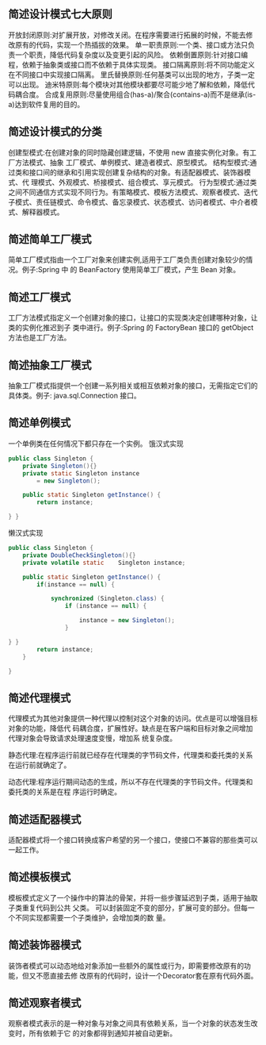 ## 简述设计模式七大原则
开放封闭原则:对扩展开放，对修改关闭。在程序需要进行拓展的时候，不能去修改原有的代码，实现一个热插拔的效果。
单一职责原则:一个类、接口或方法只负责一个职责，降低代码复杂度以及变更引起的风险。 
依赖倒置原则:针对接口编程，依赖于抽象类或接口而不依赖于具体实现类。 
接口隔离原则:将不同功能定义在不同接口中实现接口隔离。 
里氏替换原则:任何基类可以出现的地方，子类一定可以出现。 
迪米特原则:每个模块对其他模块都要尽可能少地了解和依赖，降低代码耦合度。 
合成复用原则:尽量使用组合(has-a)/聚合(contains-a)而不是继承(is-a)达到软件复用的目的。

## 简述设计模式的分类
创建型模式:在创建对象的同时隐藏创建逻辑，不使用 new 直接实例化对象。有工厂方法模式、抽象 工厂模式、单例模式、建造者模式、原型模式。
结构型模式:通过类和接口间的继承和引用实现创建复杂结构的对象。有适配器模式、装饰器模式、代
理模式、外观模式、桥接模式、组合模式、享元模式。
行为型模式:通过类之间不同通信方式实现不同行为。有策略模式、模板方法模式、观察者模式、迭代
子模式、责任链模式、命令模式、备忘录模式、状态模式、访问者模式、中介者模式、解释器模式。

## 简述简单工厂模式

简单工厂模式指由一个工厂对象来创建实例,适用于工厂类负责创建对象较少的情况。例子:Spring 中 的 BeanFactory 使用简单工厂模式，产生 Bean 对象。

## 简述工厂模式

工厂方法模式指定义一个创建对象的接口，让接口的实现类决定创建哪种对象，让类的实例化推迟到子 类中进行。例子:Spring 的 FactoryBean 接口的 getObject 方法也是工厂方法。

## 简述抽象工厂模式

抽象工厂模式指提供一个创建一系列相关或相互依赖对象的接口，无需指定它们的具体类。例子: java.sql.Connection 接口。

## 简述单例模式

一个单例类在任何情况下都只存在一个实例。
饿汉式实现
```JAVA
public class Singleton {
    private Singleton(){}
    private static Singleton instance
        = new Singleton();

    public static Singleton getInstance() {
        return instance;

} }
```

懒汉式实现
```JAVA
public class Singleton {
    private DoubleCheckSingleton(){}
    private volatile static    Singleton instance;

    public static Singleton getInstance() {
        if(instance == null) {

            synchronized (Singleton.class) {
                if (instance == null) {

                    instance = new Singleton();
                }

} }
        return instance;
    }

}
```

## 简述代理模式

代理模式为其他对象提供一种代理以控制对这个对象的访问。优点是可以增强目标对象的功能，降低代
码耦合度，扩展性好。缺点是在客户端和目标对象之间增加代理对象会导致请求处理速度变慢，增加系
统复杂度。

静态代理:在程序运行前就已经存在代理类的字节码文件，代理类和委托类的关系在运行前就确定了。

动态代理:程序运行期间动态的生成，所以不存在代理类的字节码文件。代理类和委托类的关系是在程
序运行时确定。

## 简述适配器模式

适配器模式将一个接口转换成客户希望的另一个接口，使接口不兼容的那些类可以一起工作。

## 简述模板模式

模板模式定义了一个操作中的算法的骨架，并将一些步骤延迟到子类，适用于抽取子类重复代码到公共
父类。
可以封装固定不变的部分，扩展可变的部分。但每一个不同实现都需要一个子类维护，会增加类的数
量。

## 简述装饰器模式

装饰者模式可以动态地给对象添加一些额外的属性或行为，即需要修改原有的功能，但又不愿直接去修 改原有的代码时，设计一个Decorator套在原有代码外面。

## 简述观察者模式

观察者模式表示的是一种对象与对象之间具有依赖关系，当一个对象的状态发生改变时，所有依赖于它
的对象都得到通知并被自动更新。
